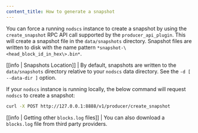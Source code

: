 ```yaml
---
content_title: How to generate a snapshot
---
```


You can force a running `nodscs` instance to create a snapshot by using the `create_snapshot` RPC API call supported by the `producer_api_plugin`. This will create a snapshot file in the `data/snapshots` directory. Snapshot files are written to disk with the name pattern `*snapshot-\<head_block_id_in_hex\>.bin*`.

[[info | Snapshots Location]]
| By default, snapshots are written to the `data/snapshots` directory relative to your `nodscs` data directory. See the `-d [ --data-dir ]` option.

If your `nodscs` instance is running locally, the below command will request `nodscs` to create a snapshot:

```sh
curl -X POST http://127.0.0.1:8888/v1/producer/create_snapshot
```

[[info | Getting other `blocks.log` files]]
| You can also download a `blocks.log` file from third party providers.
